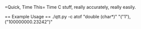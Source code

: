 =Quick, Time This=
Time C stuff, really accurately, really easily.


== Example Usage ==
./qtt.py -c atof "double (char*)" "(\"1\"),(\"100000000.23242\")"
